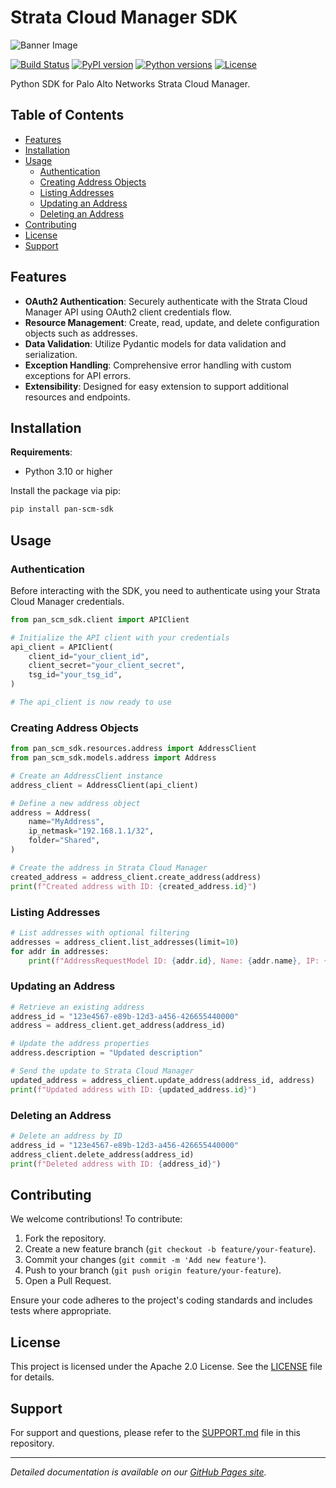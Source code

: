 # Strata Cloud Manager SDK

![Banner Image](https://raw.githubusercontent.com/cdot65/pan-scm-sdk/main/docs/images/logo.svg)

[![Build Status](https://github.com/cdot65/pan-scm-sdk/actions/workflows/ci.yml/badge.svg)](https://github.com/cdot65/pan-scm-sdk/actions/workflows/ci.yml)
[![PyPI version](https://badge.fury.io/py/pan-scm-sdk.svg)](https://badge.fury.io/py/pan-scm-sdk)
[![Python versions](https://img.shields.io/pypi/pyversions/pan-scm-sdk.svg)](https://pypi.org/project/pan-scm-sdk/)
[![License](https://img.shields.io/github/license/cdot65/pan-scm-sdk.svg)](https://github.com/cdot65/pan-scm-sdk/blob/main/LICENSE)

Python SDK for Palo Alto Networks Strata Cloud Manager.

## Table of Contents

- [Features](#features)
- [Installation](#installation)
- [Usage](#usage)
    - [Authentication](#authentication)
    - [Creating Address Objects](#creating-address-objects)
    - [Listing Addresses](#listing-addresses)
    - [Updating an Address](#updating-an-address)
    - [Deleting an Address](#deleting-an-address)
- [Contributing](#contributing)
- [License](#license)
- [Support](#support)

## Features

- **OAuth2 Authentication**: Securely authenticate with the Strata Cloud Manager API using OAuth2 client credentials
  flow.
- **Resource Management**: Create, read, update, and delete configuration objects such as addresses.
- **Data Validation**: Utilize Pydantic models for data validation and serialization.
- **Exception Handling**: Comprehensive error handling with custom exceptions for API errors.
- **Extensibility**: Designed for easy extension to support additional resources and endpoints.

## Installation

**Requirements**:

- Python 3.10 or higher

Install the package via pip:

```bash
pip install pan-scm-sdk
```

## Usage

### Authentication

Before interacting with the SDK, you need to authenticate using your Strata Cloud Manager credentials.

```python
from pan_scm_sdk.client import APIClient

# Initialize the API client with your credentials
api_client = APIClient(
    client_id="your_client_id",
    client_secret="your_client_secret",
    tsg_id="your_tsg_id",
)

# The api_client is now ready to use
```

### Creating Address Objects

```python
from pan_scm_sdk.resources.address import AddressClient
from pan_scm_sdk.models.address import Address

# Create an AddressClient instance
address_client = AddressClient(api_client)

# Define a new address object
address = Address(
    name="MyAddress",
    ip_netmask="192.168.1.1/32",
    folder="Shared",
)

# Create the address in Strata Cloud Manager
created_address = address_client.create_address(address)
print(f"Created address with ID: {created_address.id}")
```

### Listing Addresses

```python
# List addresses with optional filtering
addresses = address_client.list_addresses(limit=10)
for addr in addresses:
    print(f"AddressRequestModel ID: {addr.id}, Name: {addr.name}, IP: {addr.ip_netmask}")
```

### Updating an Address

```python
# Retrieve an existing address
address_id = "123e4567-e89b-12d3-a456-426655440000"
address = address_client.get_address(address_id)

# Update the address properties
address.description = "Updated description"

# Send the update to Strata Cloud Manager
updated_address = address_client.update_address(address_id, address)
print(f"Updated address with ID: {updated_address.id}")
```

### Deleting an Address

```python
# Delete an address by ID
address_id = "123e4567-e89b-12d3-a456-426655440000"
address_client.delete_address(address_id)
print(f"Deleted address with ID: {address_id}")
```

## Contributing

We welcome contributions! To contribute:

1. Fork the repository.
2. Create a new feature branch (`git checkout -b feature/your-feature`).
3. Commit your changes (`git commit -m 'Add new feature'`).
4. Push to your branch (`git push origin feature/your-feature`).
5. Open a Pull Request.

Ensure your code adheres to the project's coding standards and includes tests where appropriate.

## License

This project is licensed under the Apache 2.0 License. See the [LICENSE](./LICENSE) file for details.

## Support

For support and questions, please refer to the [SUPPORT.md](./SUPPORT.md) file in this repository.

---

*Detailed documentation is available on our [GitHub Pages site](https://cdot65.github.io/pan-scm-sdk/).*